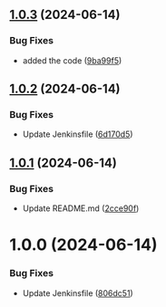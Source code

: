 ## [1.0.3](https://github.com/cyse7125-su24-team13/DB-migration/compare/v1.0.2...v1.0.3) (2024-06-14)


### Bug Fixes

* added the code ([9ba99f5](https://github.com/cyse7125-su24-team13/DB-migration/commit/9ba99f599c3baf0ed2cb77def918e2f690c989d7))

## [1.0.2](https://github.com/cyse7125-su24-team13/DB-migration/compare/v1.0.1...v1.0.2) (2024-06-14)


### Bug Fixes

* Update Jenkinsfile ([6d170d5](https://github.com/cyse7125-su24-team13/DB-migration/commit/6d170d51b53d03506e12fc8ef2861e2eabb608f5))

## [1.0.1](https://github.com/cyse7125-su24-team13/DB-migration/compare/v1.0.0...v1.0.1) (2024-06-14)


### Bug Fixes

* Update README.md ([2cce90f](https://github.com/cyse7125-su24-team13/DB-migration/commit/2cce90f8f70c431ab420c66fe887d18cdad38005))

# 1.0.0 (2024-06-14)


### Bug Fixes

* Update Jenkinsfile ([806dc51](https://github.com/cyse7125-su24-team13/DB-migration/commit/806dc5189485eab9bbd4501e75aef3808bf9e240))
